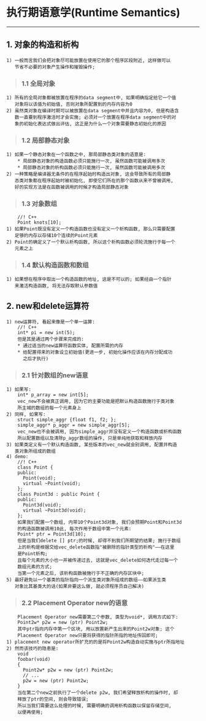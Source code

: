 # **执行期语意学(Runtime Semantics)** #
*** 


## **1. 对象的构造和析构** ##
    1) 一般而言我们会把对象尽可能放置在使用它的那个程序区段附近, 这样做可以
       节省不必要的对象产生操作和摧毁操作;
> ### **1.1 全局对象** ###
    1) 所有的全局对象都被放置在程序的data segment中, 如果明确指定给它一个值
       对象将以该值为初始值, 否则对象所配置到的内存内容为0
    2) 虽然类对象在编译时期可以被放置在data segment中并且内容为0, 但是构造含
       数一直要到程序激活时才会实施; 必须对一个放置在程序data segment中的对
       象的初始化表达式做出评估, 这正是为什么一个对象需要静态初始化的原因
> ### **1.2 局部静态对象** ###
    1) 如果一个静态对象在一个函数之中, 那局部静态类对象的语意是:
        * 局部静态对象的构造函数必须只能施行一次, 虽然函数可能被调用多次
        * 局部静态对象的析构函数必须只能施行一次, 虽然函数可能被调用多次 
    2) 一种策略是编译器无条件的在程序起始时构造出对象, 这会导致所有的局部静
       态类对象都在程序起始时被初始化, 即使它们所在的那个函数从来不曾被调用,
       好的实现方法是在函数被调用的时候才构造局部静态对象
> ### **1.3 对象数组** ###
        //! C++
        Point knots[10];
    1) 如果Point既没有定义一个构造函数也没有定义一个析构函数, 那么只需要配置
       足够的内存以存储10个连续的Point元素
    2) Point的确定义了一个默认析构函数, 所以这个析构函数必须轮流施行于每一个
       元素之上 
> ### **1.4 默认构造函数和数组** ###
    1) 如果想在程序中取出一个构造函数的地址, 这是不可以的; 如果经由一个指针
       来激活构造函数, 将无法存取默认参数值 



## **2. new和delete运算符** ##
    1) new运算符, 看起来像是一个单一运算:
        //! C++
        int* pi = new int(5);
        但是其是通过两个步骤来完成的:
        * 通过适当的new运算符函数实体, 配置所需的内存
        * 给配置得来的对象设立初始值(更进一步, 初始化操作应该在内存分配成功
          之后才执行)
> ### **2.1 针对数组的new语意** ###
    1) 如果写:
        int* p_array = new int[5];
        vec_new不会被真正调用, 因为它的主要功能是把默认构造函数施行于类对象
        所主城的数组的每一个元素身上
    2) 同样, 如果写:
        struct simple_aggr {float f1, f2; };
        simple_aggr* p_aggr = new simple_aggr[5];
        vec_new也不会被调用, 因为simple_aggr并没有定义一个构造函数或析构函数
        所以配置数组以及清除p_aggr数组的操作, 只是单纯地获取和释放内存
    3) 如果类定义有一个默认构造函数, 某些版本的vec_new就会别调用, 配置并构造
       类对象所组成的数组 
    4) demo:
        //! C++
        class Point {
        public:
          Point(void);
          virtual ~Point(void);
        };
        class Point3d : public Point {
        public:
          Point3d(void);
          virtual ~Point3d(void);
        };
        如果我们配置一个数组, 内带10个Point3d对象, 我们会预期Point和Point3d 
        的构造函数被调用10此, 每次作用于数组中第一个元素:
        Point* ptr = Point3d[10];
        但是当我们delete [] ptr;的时候, 却得不到我们所期望的结果; 施行于数组
        上的析构是根据交给vec_delete函数指"被删除的指针类型的析构"——在这里
        是Point析构;
        且每个元素的大小也一并被传递过去, 这就是vec_delete如何迭代走过每一个
        数组元素的方式;
        当第一个元素之后, 该析构函数被施行于不正确的内存区块中;
    5) 最好避免以一个基类的指针指向一个派生类对象所组成的数组——如果派生类
       对象比其基类大的话(如果非要这么做, 就必须程序员自己解决) 
> ### **2.2 Placement Operator new的语意** ###
        Placement Operator new需要第二个参数, 类型为void*, 调用方式如下:
        Point2w* p2w = new (ptr) Point2w;
        其中ptr指向内存中第一个区块, 用以放置新产生出来的Point2w对象; 这个
        Placement Operator new只要将获得的指针所指的地址传回即可; 
    1) placement new operator所扩充的的是将Point2w构造自动实施与ptr所指地址
    2) 然而该技巧的隐患是:
        void 
        foobar(void)
        {
          Point2w* p2w = new (ptr) Point2w;
          // ...
          p2w = new (ptr) Point2w;
        }
        当在第二个new之前执行了一个delete p2w, 我们希望释放析构的操作时, 却
        释放了ptr的空间, 则会导致错误;
        所以当我们需要这么处理的时候, 需要明确的调用析构函数以保留存储空间, 
        以便再使用; 
